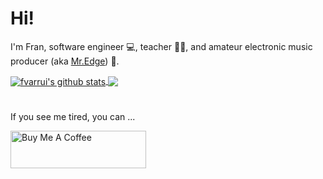 # Hi!

I'm Fran, software engineer :computer:, teacher :man_teacher:, and amateur electronic music producer (aka [Mr.Edge](https://soundcloud.com/misteredge)) :musical_keyboard:.

<a href="https://github.com/fvarrui/github-readme-stats">
	<img align="center" src="https://github-readme-stats.vercel.app/api?username=fvarrui&show_icons=true&include_all_commits=true&theme=dracula&hide_border=true" alt="fvarrui's github stats" />
</a>

<a href="https://github.com/fvarrui/github-readme-stats">
	<img align="center" src="https://github-readme-stats.vercel.app/api/top-langs/?username=fvarrui&layout=compact&theme=dracula&hide_border=true" />
</a>

#

If you see me tired, you can ...

<a href="https://www.buymeacoffee.com/fvarrui" target="_blank"><img src="https://cdn.buymeacoffee.com/buttons/v2/default-red.png" alt="Buy Me A Coffee" style="height: 60px !important;width: 217px !important;" ></a>
